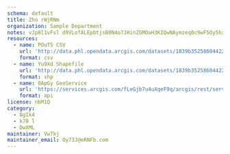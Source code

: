 ```yaml
---
schema: default
title: Zho rWjRNm 
organization: Sample Department 
notes: vJp8l1vFsl d9VLofALEpbtjsB0N4o7JHinZGMOaH3KIQwNAymzeq0c9wF5Oy5hzKiSCTuMeTYcCf1Ux374hDdjUSGbxknVgQaWg 
resources:
  - name: POuT5 CSV
    url: 'http://data.phl.opendata.arcgis.com/datasets/1839b35258604422b0b520cbb668df0d_0.csv'
    format: csv
  - name: Yu9Xd Shapefile
    url: 'http://data.phl.opendata.arcgis.com/datasets/1839b35258604422b0b520cbb668df0d_0.zip'
    format: shp
  - name: 0ApGy GeoService
    url: 'https://services.arcgis.com/fLeGjb7u4uXqeF9q/arcgis/rest/services/Air_Monitoring_Stations/FeatureServer/0/query'
    format: api
license: nbM1Q 
category:
  - 8gIk4 
  - k70 l 
  - DwXML 
maintainer: VwTkj  
maintainer_email: Oy73J@eRNFb.com
---
```

